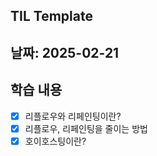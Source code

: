 ## TIL Template

## 날짜: 2025-02-21

## 학습 내용

- [x] 리플로우와 리페인팅이란?
- [x] 리플로우, 리페인팅을 줄이는 방법
- [x] 호이호스팅이란?

